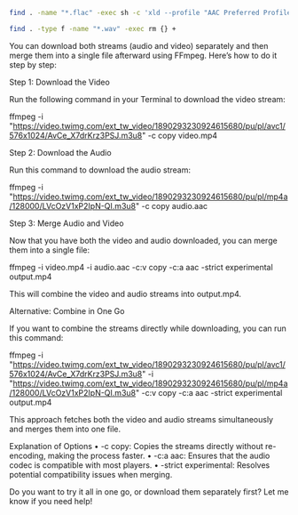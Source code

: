 




```bash
find . -name "*.flac" -exec sh -c 'xld --profile "AAC Preferred Profile" -o "$(dirname "{}")" "{}"' \;
```

```bash
find . -type f -name "*.wav" -exec rm {} +
```

You can download both streams (audio and video) separately and then merge them into a single file afterward using FFmpeg. Here’s how to do it step by step:

Step 1: Download the Video

Run the following command in your Terminal to download the video stream:

ffmpeg -i "https://video.twimg.com/ext_tw_video/1890293230924615680/pu/pl/avc1/576x1024/AvCe_X7drKrz3PSJ.m3u8" -c copy video.mp4

Step 2: Download the Audio

Run this command to download the audio stream:

ffmpeg -i "https://video.twimg.com/ext_tw_video/1890293230924615680/pu/pl/mp4a/128000/LVcOzV1xP2IpN-QI.m3u8" -c copy audio.aac

Step 3: Merge Audio and Video

Now that you have both the video and audio downloaded, you can merge them into a single file:

ffmpeg -i video.mp4 -i audio.aac -c:v copy -c:a aac -strict experimental output.mp4

This will combine the video and audio streams into output.mp4.

Alternative: Combine in One Go

If you want to combine the streams directly while downloading, you can run this command:

ffmpeg -i "https://video.twimg.com/ext_tw_video/1890293230924615680/pu/pl/avc1/576x1024/AvCe_X7drKrz3PSJ.m3u8" -i "https://video.twimg.com/ext_tw_video/1890293230924615680/pu/pl/mp4a/128000/LVcOzV1xP2IpN-QI.m3u8" -c:v copy -c:a aac -strict experimental output.mp4

This approach fetches both the video and audio streams simultaneously and merges them into one file.

Explanation of Options
	•	-c copy: Copies the streams directly without re-encoding, making the process faster.
	•	-c:a aac: Ensures that the audio codec is compatible with most players.
	•	-strict experimental: Resolves potential compatibility issues when merging.

Do you want to try it all in one go, or download them separately first? Let me know if you need help!
